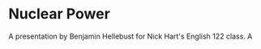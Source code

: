 <div class = "centered"><h1>Nuclear Power</h1></div>

A presentation by Benjamin Hellebust for Nick Hart's English 122 class. A
